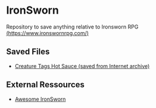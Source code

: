 # IronSworn
Repository to save anything relative to Ironsworn RPG [(https://www.ironswornrpg.com/)](https://www.ironswornrpg.com/)

## Saved Files

* [Creature Tags Hot Sauce (saved from Internet archive)](https://github.com/Malaaria/IronSworn/blob/main/Creature%20Tags%20Hot%20Sauce.md)

## External Ressources

* [Awesome IronSworn](https://github.com/Billiam/awesome-ironsworn?tab=readme-ov-file)
